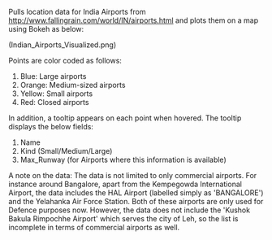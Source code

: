 Pulls location data for India Airports from http://www.fallingrain.com/world/IN/airports.html and plots them on a map using Bokeh as below:

(Indian_Airports_Visualized.png)


Points are color coded as follows:
1) Blue: Large airports
2) Orange: Medium-sized airports
3) Yellow: Small airports
4) Red: Closed airports

In addition, a tooltip appears on each point when hovered.
The tooltip displays the below fields:
1) Name
2) Kind (Small/Medium/Large)
3) Max_Runway (for Airports where this information is available)

A note on the data:
The data is not limited to only commercial airports. For instance around Bangalore, apart from the Kempegowda International Airport, the data includes the HAL Airport (labelled simply as 'BANGALORE') and the Yelahanka Air Force Station. Both of these airports are only used for Defence purposes now.
However, the data does not include the 'Kushok Bakula Rimpochhe Airport' which serves the city of Leh, so the list is incomplete in terms of commercial airports as well.

